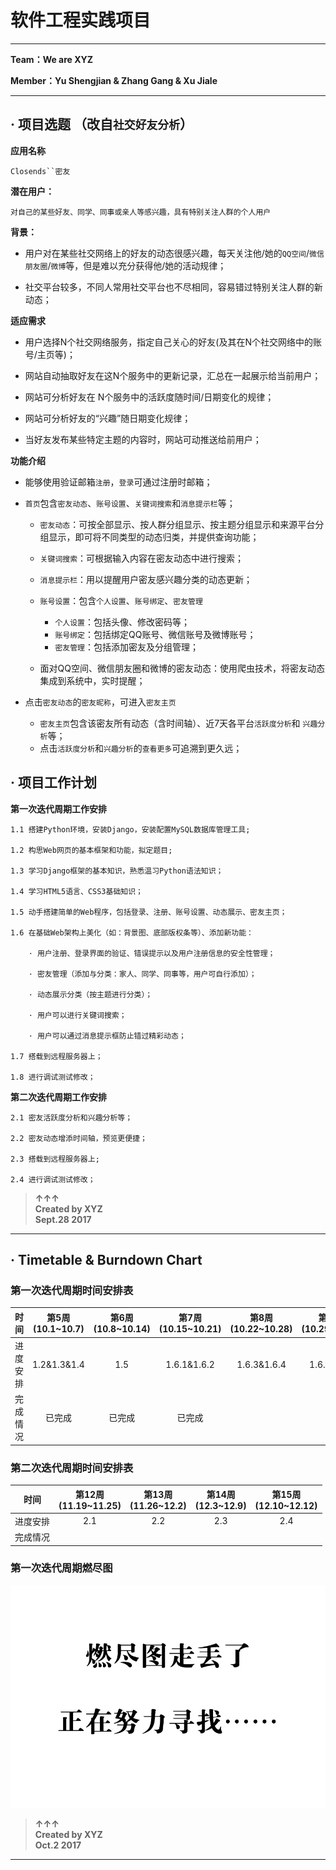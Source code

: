 
# 软件工程实践项目
---
**Team：We are XYZ**

**Member：Yu Shengjian & Zhang Gang & Xu Jiale**  

----

## · 项目选题 （改自`社交好友分析`）

  
**应用名称**    

`Closends``密友`
  
**潜在用户：**

	对自己的某些好友、同学、同事或亲人等感兴趣，具有特别关注人群的个人用户

**背景：**

- 用户对在某些社交网络上的好友的动态很感兴趣，每天关注他/她的`QQ空间`/`微信朋友圈`/`微博`等，但是难以充分获得他/她的活动规律；

- 社交平台较多，不同人常用社交平台也不尽相同，容易错过特别关注人群的新动态； 

**适应需求**  

- 用户选择N个社交网络服务，指定自己关心的好友(及其在N个社交网络中的账号/主页等)；  

- 网站自动抽取好友在这N个服务中的更新记录，汇总在一起展示给当前用户；  

- 网站可分析好友在 N个服务中的活跃度随时间/日期变化的规律；  

- 网站可分析好友的“兴趣”随日期变化规律；  

- 当好友发布某些特定主题的内容时，网站可动推送给前用户；  


**功能介绍**  

- 能够使用验证邮箱`注册`，`登录`可通过注册时邮箱；     

- `首页`包含`密友动态`、`账号设置`、`关键词搜索`和`消息提示栏`等；

	+ `密友动态`：可按全部显示、按人群分组显示、按主题分组显示和来源平台分组显示，即可将不同类型的动态归类，并提供查询功能；
	
	+ `关键词搜索`：可根据输入内容在密友动态中进行搜索；
	
	+ `消息提示栏`：用以提醒用户密友感兴趣分类的动态更新；
	
	+ `账号设置`：包含`个人设置`、`账号绑定`、`密友管理`
		- `个人设置`：包括头像、修改密码等；  
		- `账号绑定`：包括绑定QQ账号、微信账号及微博账号；  
		- `密友管理`：包括添加密友及分组管理；
		
	+ 面对QQ空间、微信朋友圈和微博的密友动态：使用爬虫技术，将密友动态集成到系统中，实时提醒；

- 点击`密友动态`的`密友昵称`，可进入`密友主页`
	
	+ `密友主页`包含该密友所有动态（含时间轴）、近7天各平台`活跃度分析`和	`兴趣分析`等；
	+ 点击`活跃度分析`和`兴趣分析`的`查看更多`可追溯到更久远；
	

## · 项目工作计划


**第一次迭代周期工作安排**

	1.1 搭建Python环境，安装Django，安装配置MySQL数据库管理工具;

	1.2 构思Web网页的基本框架和功能，拟定题目;

	1.3 学习Django框架的基本知识，熟悉温习Python语法知识；
	
	1.4 学习HTML5语言、CSS3基础知识；
	
	1.5 动手搭建简单的Web程序，包括登录、注册、账号设置、动态展示、密友主页；
	
	1.6 在基础Web架构上美化（如：背景图、底部版权条等）、添加新功能：
	
		· 用户注册、登录界面的验证、错误提示以及用户注册信息的安全性管理；
		
		· 密友管理（添加与分类：家人、同学、同事等，用户可自行添加）；
		
		· 动态展示分类（按主题进行分类）；
		
		· 用户可以进行关键词搜索；
		
		· 用户可以通过消息提示框防止错过精彩动态；
		
	1.7 搭载到远程服务器上；
	
	1.8 进行调试测试修改；

**第二次迭代周期工作安排**

	2.1 密友活跃度分析和兴趣分析等；
	
	2.2 密友动态增添时间轴，预览更便捷；
	
	2.3 搭载到远程服务器上;
	
	2.4 进行调试测试修改；

> **↑↑↑**    
> **Created by XYZ**   
> **Sept.28 2017**   

---

## · Timetable & Burndown Chart  

 
### 第一次迭代周期时间安排表   

时间|第5周<br>(10.1~10.7)|第6周<br>(10.8~10.14)|第7周<br>(10.15~10.21)|第8周<br>(10.22~10.28)|第9周<br>(10.29~11.4)|第10周<br>(11.5~11.11)|第11周<br>(11.12~11.15)|
:-----:|:-----:|:-----:|:-----:|:-----:|:-----:|:-----:|:-----:|
进度安排|1.2&1.3&1.4|1.5|1.6.1&1.6.2|1.6.3&1.6.4|1.6.5&1.7|1.7&1.8|1.8|
完成情况|已完成|已完成|已完成|
   
  
### 第二次迭代周期时间安排表   

时间|第12周<br>(11.19~11.25)|第13周<br>(11.26~12.2)|第14周<br>(12.3~12.9)|第15周<br>(12.10~12.12)|
:-----:|:-----:|:-----:|:-----:|:-----:|
进度安排|2.1|2.2|2.3|2.4|
完成情况|
 
 
### 第一次迭代周期燃尽图      

![](https://github.com/HITXYZ/Closends/raw/master/Image/BurndownChart.jpg)

> **↑↑↑**  
> **Created by XYZ**   
> **Oct.2 2017**   


---

